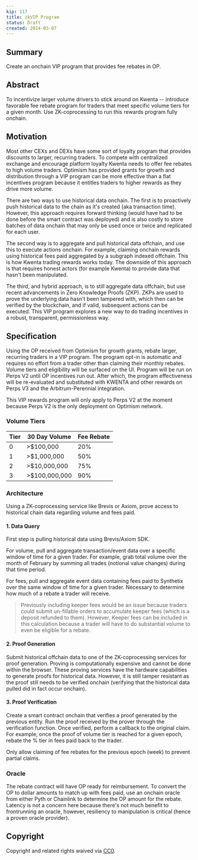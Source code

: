 ```yaml
---
kip: 117
title: zkVIP Program
status: Draft
created: 2024-03-07
---
```


## Summary
Create an onchain VIP program that provides fee rebates in OP.
## Abstract
To incentivize larger volume drivers to stick around on Kwenta -- introduce favorable fee rebate program for traders that meet specific volume tiers for a given month. Use ZK-coprocessing to run this rewards program fully onchain.
## Motivation
Most other CEXs and DEXs have some sort of loyalty program that provides discounts to larger, recurring traders. To compete with centralized exchange and encourage platform loyalty Kwenta needs to offer fee rebates to high volume traders. Optimism has provided grants for growth and distribution through a VIP program can be more effective than a flat incentives program because it entitles traders to higher rewards as they drive more volume. 

There are two ways to use historical data onchain. The first is to proactively push historical data to the chain as it's created (aka transaction time). However, this approach requires forward thinking (would have had to be done before the smart contract was deployed) and is also costly to store batches of data onchain that may only be used once or twice and replicated for each user. 

The second way is to aggregate and pull historical data offchain, and use this to execute actions onchain. For example, claiming onchain rewards using historical fees paid aggregated by a subgraph indexed offchain. This is how Kwenta trading rewards works today. The downside of this approach is that requires honest actors (for example Kwenta) to provide data that hasn't been manipulated. 

The third, and hybrid approach, is to still aggregate data offchain, but use recent advancements in Zero Knowledge Proofs (ZKP). ZKPs are used to prove the underlying data hasn't been tampered with, which then can be verified by the blockchain, and if valid, subsequent actions can be executed. This VIP program explores a new way to do trading incentives in a robust, transparent, permissionless way. 
## Specification
Using the OP received from Optimism for growth grants, rebate larger, recurring traders in a VIP program. The program opt-in is automatic and requires no effort from a trader other than claiming their monthly rebates. Volume tiers and eligibility will be surfaced on the UI. Program will be run on Perps V2 until OP incentives run out. After which, the program effectiveness will be re-evaluated and substituted with KWENTA and other rewards on Perps V3 and the Arbitrum-Perennial integration. 

This VIP rewards program will only apply to Perps V2 at the moment because Perps V2 is the only deployment on Optimism network.
### Volume Tiers
| Tier | 30 Day Volume | Fee Rebate |
| ---- | ---- | ---- |
| 0 | >$100,000 | 20% |
| 1 | >$1,000,000 | 50% |
| 2 | >$10,000,000 | 75% |
| 3 | >$100,000,000 | 90% |
### Architecture
Using a ZK-coprocessing service like Brevis or Axiom, prove access to historical chain data regarding volume and fees paid.
#### 1. Data Query
First step is pulling historical data using Brevis/Axiom SDK.

For volume, pull and aggregate transaction/event data over a specific window of time for a given trader. For example, grab total volume over the month of February by summing all trades (notional value changes) during that time period.

For fees, pull and aggregate event data containing fees paid to Synthetix over the same window of time for a given trader. Necessary to determine how much of a rebate a trader will receive. 

> Previously including keeper fees would be an issue because traders could submit un-fillable orders to accumulate keeper fees (which is a deposit refunded to them). However, Keeper fees can be included in this calculation because a trader will have to do substantial volume to even be eligible for a rebate.
#### 2. Proof Generation
Submit historical offchain data to one of the ZK-coprocessing services for proof generation. Proving is computationally expensive and cannot be done within the browser. These proving services have the hardware capabilities to generate proofs for historical data. However, it is still tamper resistant as the proof still needs to be verified onchain (verifying that the historical data pulled did in fact occur onchain).
#### 3. Proof Verification
Create a smart contract onchain that verifies a proof generated by the previous entity. Run the proof received by the prover through the verification function. Once verified, perform a callback to the original claim. For example, once the proof of volume tier is reached for a given epoch, rebate the % tier in fees paid back to the trader.

Only allow claiming of fee rebates for the previous epoch (week) to prevent partial claims.
### Oracle
The rebate contract will have OP ready for reimbursement. To convert the OP to dollar amounts to match up with fees paid, use an onchain oracle from either Pyth or Chainlink to determine the OP amount for the rebate. Latency is not a concern here because there's not much benefit to frontrunning an oracle, however, resiliency to manipulation is critical (hence a proven oracle provider).
## Copyright

Copyright and related rights waived via [CC0](https://creativecommons.org/publicdomain/zero/1.0/).
